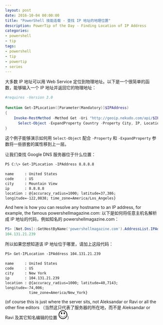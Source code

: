 ```yaml
---
layout: post
date: 2016-10-04 00:00:00
title: "PowerShell 技能连载 - 查找 IP 地址的地理位置"
description: PowerTip of the Day - Finding Location of IP Address
categories:
- powershell
- tip
tags:
- powershell
- tip
- powertip
- series
---
```

大多数 IP 地址可以用 Web Service 定位到物理地址。以下是一个很简单的函数，能够输入一个 IP 地址并返回它的物理地址：

```powershell
#requires -Version 3.0

function Get-IPLocation([Parameter(Mandatory)]$IPAddress)
{
    Invoke-RestMethod -Method Get -Uri "http://geoip.nekudo.com/api/$IPAddress" |
      Select-Object -ExpandProperty Country -Property City, IP, Location
}
```

这个例子能够演示如何用 `Select-Object` 配合 `-Property` 和 `-ExpandProperty` 参数将一些嵌套的属性移到上一层。

让我们查找 Google DNS 服务器位于什么位置：

```
PS C:\> Get-IPLocation -IPAddress 8.8.8.8

name     : United States
code     : US
city     : Mountain View
ip       : 8.8.8.8
location : @{accuracy_radius=1000; latitude=37,386; longitude=-122,0838; time_zone=America/Los_Angeles}
```

And here is how you can resolve any hostname to an IP address, for example, the famous powershellmagazine.com:
以下是如何将任意主机名解析成 IP 地址的代码，例如知名的 powershellmagazine.com：

```powershell
PS> [Net.Dns]::GetHostByName('powershellmagazine.com').AddressList.IPAddressToString
104.131.21.239
```

所以如果您想知道该 IP 地址位于哪里，请加上这段代码：

```
PS> Get-IPLocation -IPAddress 104.131.21.239

name     : United States
code     : US
city     : New York
ip       : 104.131.21.239
location : @{accuracy_radius=1000; latitude=40,7143; longitude=-74,006;
           time_zone=America/New_York}
```

(of course this is just where the server sits, not Aleksandar or Ravi or all the other fine editors
（当然这只代表了服务器的所在地，而不是 Aleksandar or Ravi 及其它知名编辑的位置 ![](/img/2016-10-04-finding-location-of-ip-address-001.png)）

<!--本文国际来源：[Finding Location of IP Address](http://community.idera.com/powershell/powertips/b/tips/posts/finding-location-of-ip-address)-->
